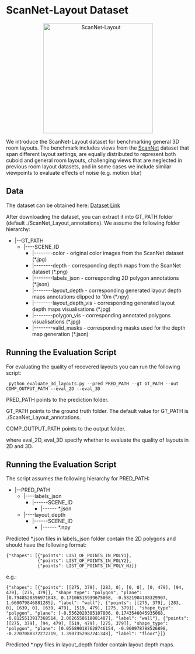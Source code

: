 # ScanNet-Layout Dataset

<p align="center">
  <img src="https://github.com/vevenom/ScanNet-Layout/blob/master/image_ex/ex.gif" alt="ScanNet-Layout" width="300">
</p>

We introduce the ScanNet-Layout dataset for benchmarking general 3D room layouts. The benchmark includes views from the [ScanNet](http://www.scan-net.org/)
 dataset that span different layout settings, are equally distributed to represent both cuboid and general room
layouts, challenging views that are neglected in previous room layout datasets,
and in some cases we include similar viewpoints to evaluate effects of noise (e.g.
motion blur)

## Data

The dataset can be obtained here: [Dataset Link](https://files.icg.tugraz.at/f/2cefdc3a5b9a48d7aaaa/?dl=1)

After downloading the dataset, you can extract it into GT_PATH folder (default ./ScanNet_Layout_annotations). We assume the following folder hierarchy:

* |--GT_PATH  
  * |----SCENE_ID  
    * |--------color - original color images from the ScanNet dataset (*.jpg)  
    * |--------depth - corresponding depth maps from the ScanNet dataset (*.png)  
    * |--------labels_json - corresponding 2D polygon annotations (*.json)  
    * |--------layout_depth - corresponding generated layout depth maps annotations clipped to 10m (*.npy)  
    * |--------layout_depth_vis - corresponding generated layout depth maps visualisations (*.jpg)  
    * |--------polygon_vis - corresponding annotated polygons visualisations (*.jpg)  
    * |--------valid_masks - corresponding masks used for the depth map generation (*.json)


## Running the Evaluation Script

For evaluating the quality of recovered layouts you can run the following script:

```
 python evaluate_3d_layouts.py --pred PRED_PATH --gt GT_PATH --out COMP_OUTPUT_PATH --eval_2D --eval_3D
```

PRED_PATH points to the prediction folder.

GT_PATH points to the ground truth folder. The default value for GT_PATH is ./ScanNet_Layout_annotations.

COMP_OUTPUT_PATH points to the output folder.

where eval_2D, eval_3D specify whether to evaluate the quality of layouts in 2D and 3D. 

## Running the Evaluation Script

The script assumes the following hierarchy for PRED_PATH:

* |--PRED_PATH
    * |----labels_json
      * |------SCENE_ID  
        * |------ *.json  
    * |----layout_depth 
      * |------SCENE_ID  
        * |------ *.npy      
        
Predicted *.json files in labels_json folder contain the 2D polygons and should have the following format:
```
{"shapes": [{"points": LIST_OF_POINTS_IN_POLY1}, 
            {"points": LIST_OF_POINTS_IN_POLY2},
            {"points": LIST_OF_POINTS_IN_POLY_N}]}
```

e.g.:

```
{"shapes": [{"points": [[275, 379], [283, 0], [0, 0], [0, 479], [94, 479], [275, 379]], "shape_type": "polygon", "plane": [0.7948528396971843, 0.17106515939675068, -0.5821904108329907, 1.660079846881285], "label": "wall"}, {"points": [[275, 379], [283, 0], [639, 0], [639, 479], [519, 479], [275, 379]], "shape_type": "polygon", "plane": [-0.5562020385107806, 0.1743546045935068, -0.8125513917368514, 2.0026558618881487], "label": "wall"}, {"points": [[275, 379], [94, 479], [519, 479], [275, 379]], "shape_type": "polygon", "plane": [0.056890187628746154, -0.960978788526898, -0.2707088372272719, 1.3907352987241348], "label": "floor"}]}
```

Predicted *.npy files in layout_depth folder contain layout depth maps.
